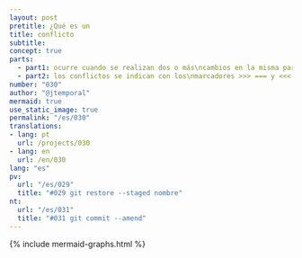 ```yaml
---
layout: post
pretitle: ¿Qué es un
title: conflicto
subtitle:
concept: true
parts:
  - part1: ocurre cuando se realizan dos o más\ncambios en la misma parte de un archivo y git\nno sabe cómo aplicar el cambio más reciente
  - part2: los conflictos se indican con los\nmarcadores >>> === y <<<
number: "030"
author: "@jtemporal"
mermaid: true
use_static_image: true
permalink: "/es/030"
translations:
- lang: pt
  url: /projects/030
- lang: en
  url: /en/030
lang: "es"
pv:
  url: "/es/029"
  title: "#029 git restore --staged nombre"
nt:
  url: "/es/031"
  title: "#031 git commit --amend"
---
```


{% include mermaid-graphs.html %}